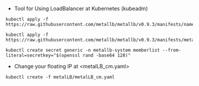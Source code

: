 * Tool for Using LoadBalancer at Kubernetes (kubeadm)

```
kubectl apply -f https://raw.githubusercontent.com/metallb/metallb/v0.9.3/manifests/namespace.yaml
```

```
kubectl apply -f https://raw.githubusercontent.com/metallb/metallb/v0.9.3/manifests/metallb.yaml
```

```
kubectl create secret generic -n metallb-system memberlist --from-literal=secretkey="$(openssl rand -base64 128)"
```

* Change your floating IP at <metalLB_cm.yaml>

```
kubectl create -f metalLB/metalLB_cm.yaml
```
